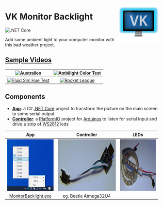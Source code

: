 <a href="#"><img src="media/620.png" width="128" height="128" align="right"/></a>

# **VK** Monitor Backlight

![.NET Core](https://github.com/VK/MonitorBacklight/workflows/.NET%20Core/badge.svg)

Add some ambient light to your computer monitor with this bad weather project.

## [Sample Videos](https://www.youtube.com/playlist?list=PLOqN181OssLONIdQaQpzb0PZYq7GFpEjc)


| [![Australien](https://img.youtube.com/vi/AJf77A_GO2I/0.jpg)](https://www.youtube.com/watch?v=AJf77A_GO2I "Monitor Backlight - Australien") | [![Ambilight Color Test](https://img.youtube.com/vi/YmT-IW0Tgiw/0.jpg)](https://www.youtube.com/watch?v=YmT-IW0Tgiw "Monitor Backlight - Ambilight Color Test") |
|:-:|:-:|
| [![Fluid Sim Hue Test](https://img.youtube.com/vi/0tqL5rYBxZ8/0.jpg)](https://www.youtube.com/watch?v=0tqL5rYBxZ8 "Monitor Backlight - Fluid Sim Hue Test") | [![Rocket League](https://img.youtube.com/vi/dtazzYlSmI4/0.jpg)](https://www.youtube.com/watch?v=dtazzYlSmI4 "Monitor Backlight - Rocket League") |


## Components
* [**App**](./app): a C# [.NET Core](https://dotnet.microsoft.com/) project to transform the picture on the main screen to some serial output 
* [**Controller**](./controller): a [PlatformIO](https://platformio.org/) project for [Arduinos](https://www.arduino.cc/) to listen for serial input and drive a strip of [WS2812](https://cdn-shop.adafruit.com/datasheets/WS2812.pdf) leds

| App | Controller | LEDs |
|:-:|:-:|:-:|
| [<img src="./media/screenshot.png" alt="App" height="170" />](./media/screenshot.png "App")| [<img src="./media/controller_tn.png" alt="Controller" height="170" />](./media/controller.png "Controller") | [<img src="./media/ledstrip_tn.png" alt="LEDs" height="170" />](./media/ledstrip.png "LEDs") |
| [MonitorBacklight.exe](https://github.com/VK/MonitorBacklight/releases/download/latest/MonitorBacklight.exe) | eg. Beetle Atmega32U4 |  |